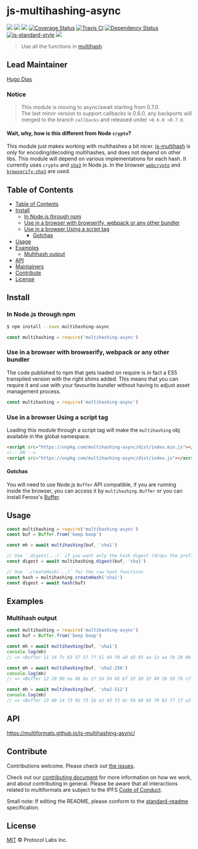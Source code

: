 # js-multihashing-async

[![](https://img.shields.io/badge/made%20by-Protocol%20Labs-blue.svg?style=flat-square)](http://ipn.io)
[![](https://img.shields.io/badge/project-multiformats-blue.svg?style=flat-square)](https://github.com/multiformats/multiformats)
[![](https://img.shields.io/badge/freenode-%23ipfs-blue.svg?style=flat-square)](https://webchat.freenode.net/?channels=%23ipfs)
[![Coverage Status](https://coveralls.io/repos/github/multiformats/js-multihashing-async/badge.svg?branch=master)](https://coveralls.io/github/multiformats/js-multihashing-async?branch=master)
[![Travis CI](https://flat.badgen.net/travis/ipfs/js-multihashing-async)](https://travis-ci.com/ipfs/js-multihashing-async)
[![Dependency Status](https://david-dm.org/multiformats/js-multihashing-async.svg?style=flat-square)](https://david-dm.org/multiformats/js-multihashing-async) 
[![js-standard-style](https://img.shields.io/badge/code%20style-standard-brightgreen.svg?style=flat-square)](https://github.com/feross/standard)
[![](https://img.shields.io/badge/readme%20style-standard-brightgreen.svg?style=flat-square)](https://github.com/RichardLitt/standard-readme)

> Use all the functions in [multihash](https://github.com/multiformats/multihash).

## Lead Maintainer

[Hugo Dias](https://github.com/hugomrdias)

### Notice 
> This module is moving to async/await starting from 0.7.0.   
> The last minor version to support callbacks is 0.6.0, any backports will merged to the branch `callbacks` and released under  `>0.6.0 <0.7.0`.

#### Wait, why, how is this different from Node `crypto`?

This module just makes working with multihashes a bit nicer.
[js-multihash](//github.com/multiformats/js-multihash) is only for
encoding/decoding multihashes, and does not depend on other libs.
This module will depend on various implementations for each hash.
It currently uses `crypto` and [`sha3`](https://github.com/phusion/node-sha3) in Node.js.
In the browser [`webcrypto`](https://developer.mozilla.org/en-US/docs/Web/API/SubtleCrypto)
and [`browserify-sha3`](https://github.com/wanderer/browserify-sha3) are used.

## Table of Contents

* [Table of Contents](#table-of-contents)
* [Install](#install)
  + [In Node.js through npm](#in-nodejs-through-npm)
  + [Use in a browser with browserify, webpack or any other bundler](#use-in-a-browser-with-browserify-webpack-or-any-other-bundler)
  + [Use in a browser Using a script tag](#use-in-a-browser-using-a-script-tag)
    - [Gotchas](#gotchas)
* [Usage](#usage)
* [Examples](#examples)
  + [Multihash output](#multihash-output)
* [API](#api)
* [Maintainers](#maintainers)
* [Contribute](#contribute)
* [License](#license)

## Install

### In Node.js through npm

```bash
$ npm install --save multihashing-async
```

```js
const multihashing = require('multihashing-async')
```

### Use in a browser with browserify, webpack or any other bundler

The code published to npm that gets loaded on require is in fact a ES5 transpiled
version with the right shims added. This means that you can require it and use with
your favourite bundler without having to adjust asset management process.

```js
const multihashing = require('multihashing-async')
```

### Use in a browser Using a script tag

Loading this module through a script tag will make the `multihashing` obj
available in the global namespace.

```html
<script src="https://unpkg.com/multihashing-async/dist/index.min.js"></script>
<!-- OR -->
<script src="https://unpkg.com/multihashing-async/dist/index.js"></script>
```

#### Gotchas

You will need to use Node.js `Buffer` API compatible, if you are running inside the browser, you can access it by `multihashing.Buffer` or you can install Feross's [Buffer](https://github.com/feross/buffer).

## Usage

```js
const multihashing = require('multihashing-async')
const buf = Buffer.from('beep boop')

const mh = await multihashing(buf, 'sha1')

// Use `.digest(...)` if you want only the hash digest (drops the prefix indicating the hash type).
const digest = await multihashing.digest(buf, 'sha1')

// Use `.createHash(...)` for the raw hash functions
const hash = multihashing.createHash('sha1')
const digest = await hash(buf)
```

## Examples

### Multihash output

```js
const multihashing = require('multihashing-async')
const buf = Buffer.from('beep boop')

const mh = await multihashing(buf, 'sha1')
console.log(mh)
// => <Buffer 11 14 7c 83 57 57 7f 51 d4 f0 a8 d3 93 aa 1a aa fb 28 86 3d 94 21>

const mh = await multihashing(buf, 'sha2-256')
console.log(mh)
// => <Buffer 12 20 90 ea 68 8e 27 5d 58 05 67 32 50 32 49 2b 59 7b c7 72 21 c6 24 93 e7 63 30 b8 5d dd a1 91 ef 7c>

const mh = await multihashing(buf, 'sha2-512')
console.log(mh)
// => <Buffer 13 40 14 f3 01 f3 1b e2 43 f3 4c 56 68 93 78 83 77 1f a3 81 00 2f 1a aa 5f 31 b3 f7 8e 50 0b 66 ff 2f 4f 8e a5 e3 c9 f5 a6 1b d0 73 e2 45 2c 48 04 84 b0 ...>
```

## API

https://multiformats.github.io/js-multihashing-async/


## Contribute

Contributions welcome. Please check out [the issues](https://github.com/multiformats/js-multihashing-async/issues).

Check out our [contributing document](https://github.com/multiformats/multiformats/blob/master/contributing.md) for more information on how we work, and about contributing in general. Please be aware that all interactions related to multiformats are subject to the IPFS [Code of Conduct](https://github.com/ipfs/community/blob/master/code-of-conduct.md).

Small note: If editing the README, please conform to the [standard-readme](https://github.com/RichardLitt/standard-readme) specification.

## License

[MIT](LICENSE) © Protocol Labs Inc.
